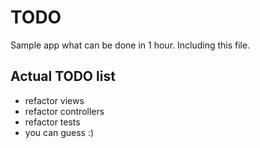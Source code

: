 # TODO

Sample app what can be done in 1 hour. Including this file.


## Actual TODO list

* refactor views
* refactor controllers
* refactor tests
* you can guess :)

